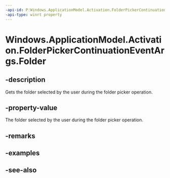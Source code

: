 ```yaml
---
-api-id: P:Windows.ApplicationModel.Activation.FolderPickerContinuationEventArgs.Folder
-api-type: winrt property
---
```


<!-- Property syntax
public Windows.Storage.StorageFolder Folder { get; }
-->

# Windows.ApplicationModel.Activation.FolderPickerContinuationEventArgs.Folder

## -description
Gets the folder selected by the user during the folder picker operation.

## -property-value
The folder selected by the user during the folder picker operation.

## -remarks

## -examples

## -see-also
